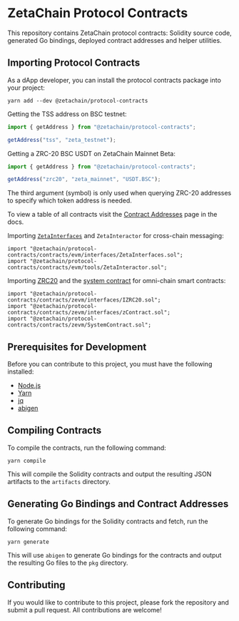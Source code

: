 # ZetaChain Protocol Contracts

This repository contains ZetaChain protocol contracts: Solidity source code,
generated Go bindings, deployed contract addresses and helper utilities.

## Importing Protocol Contracts

As a dApp developer, you can install the protocol contracts package into your
project:

```
yarn add --dev @zetachain/protocol-contracts
```

Getting the TSS address on BSC testnet:

```ts
import { getAddress } from "@zetachain/protocol-contracts";

getAddress("tss", "zeta_testnet");
```

Getting a ZRC-20 BSC USDT on ZetaChain Mainnet Beta:

```ts
import { getAddress } from "@zetachain/protocol-contracts";

getAddress("zrc20", "zeta_mainnet", "USDT.BSC");
```

The third argument (symbol) is only used when querying ZRC-20 addresses to
specify which token address is needed.

To view a table of all contracts visit the [Contract
Addresses](https://www.zetachain.com/docs/reference/network/contracts/) page in
the docs.

Importing
[`ZetaInterfaces`](https://www.zetachain.com/docs/developers/architecture/contracts/contracts/evm/interfaces/ZetaInterfaces.sol/interface.ZetaInterfaces)
and `ZetaInteractor` for cross-chain messaging:

```solidity
import "@zetachain/protocol-contracts/contracts/evm/interfaces/ZetaInterfaces.sol";
import "@zetachain/protocol-contracts/contracts/evm/tools/ZetaInteractor.sol";
```

Importing [ZRC20](https://www.zetachain.com/docs/developers/tokens/zrc20/) and
the [system
contract](https://www.zetachain.com/docs/developers/architecture/contracts/contracts/zevm/SystemContract.sol/contract.SystemContract)
for omni-chain smart contracts:

```solidity
import "@zetachain/protocol-contracts/contracts/zevm/interfaces/IZRC20.sol";
import "@zetachain/protocol-contracts/contracts/zevm/interfaces/zContract.sol";
import "@zetachain/protocol-contracts/contracts/zevm/SystemContract.sol";
```

## Prerequisites for Development

Before you can contribute to this project, you must have the following
installed:

- [Node.js](https://nodejs.org/)
- [Yarn](https://yarnpkg.com/)
- [jq](https://stedolan.github.io/jq/)
- [abigen](https://geth.ethereum.org/docs/tools/abigen)

## Compiling Contracts

To compile the contracts, run the following command:

```
yarn compile
```

This will compile the Solidity contracts and output the resulting JSON artifacts
to the `artifacts` directory.

## Generating Go Bindings and Contract Addresses

To generate Go bindings for the Solidity contracts and fetch, run the following
command:

```
yarn generate
```

This will use `abigen` to generate Go bindings for the contracts and output the
resulting Go files to the `pkg` directory.

## Contributing

If you would like to contribute to this project, please fork the repository and
submit a pull request. All contributions are welcome!
